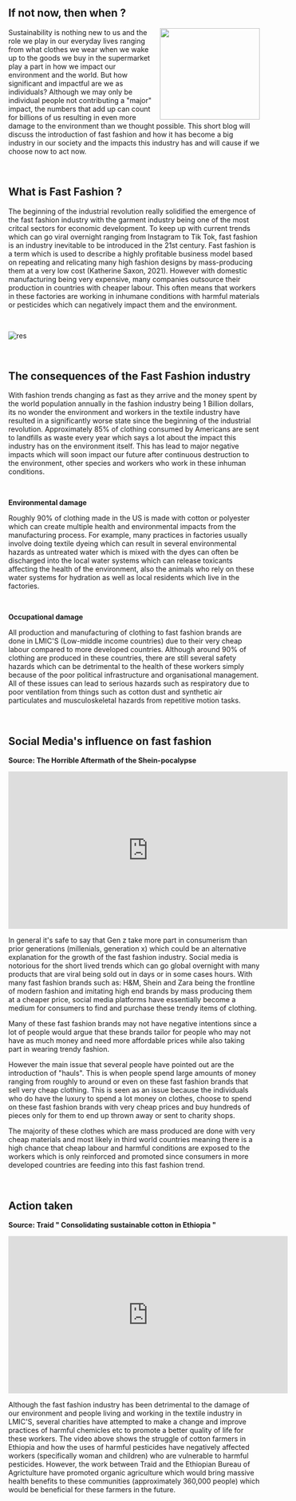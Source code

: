 ## If not now, then when ? 
<img align="right" width="200" height="183" src="https://www.publicservicedegrees.org/wp-content/uploads/2020/05/forestry-degree-banner.jpg">Sustainability is nothing new to us and the role we play in our everyday lives ranging from what clothes we wear when we wake up to the goods we buy in the supermarket play a part in how we impact our environment and the world. But how significant and impactful are we as individuals? Although we may only be individual people not contributing a "major" impact, the numbers that add up can count for billions of us resulting in even more damage to the environment than we thought possible. This short blog will discuss the introduction of fast fashion and how it has become a big industry in our society and the impacts this industry has and will cause if we choose now to act now.

<br>

## What is Fast Fashion ? 
The beginning of the industrial revolution really solidified the emergence of the fast fashion industry with the garment industry being one of the most critcal sectors for economic development. 
To keep up with current trends which can go viral overnight ranging from Instagram to Tik Tok, fast fashion is an industry inevitable to be introduced in the 21st century. Fast fashion is a term which is used to describe a highly profitable business model based on repeating and relicating many high fashion designs by mass-producing them at a very low cost (Katherine Saxon, 2021). 
However with domestic manufacturing being very expensive, many companies outsource their production in countries with cheaper labour. This often means that workers in these factories are working in inhumane conditions with harmful materials or pesticides which can negatively impact them and the environment.

<br>

![res](https://www.traid.org.uk/wp-content/uploads/2019/04/cottonhands.jpg)

<br>

## The consequences of the Fast Fashion industry
With fashion trends changing as fast as they arrive and the money spent by the world population annually in the fashion industry being 1 Billion dollars, its no wonder the environment and workers in the textile industry have resulted in a significantly worse state since the beginning of the industrial revolution. Approximately 85% of clothing consumed by Americans are sent to landfills as waste every year which says a lot about the impact this industry has on the environment itself. This has lead to major negative impacts which will soon impact our future after continuous destruction to the environment, other species and workers who work in these inhuman conditions.

<br>

**Environmental damage**

Roughly 90% of clothing made in the US is made with cotton or polyester which can create multiple health and environmental impacts from the manufacturing process. For example, many practices in factories usually involve doing textile dyeing which can result in several environmental hazards as untreated water which is mixed with the dyes can often be discharged into the local water systems which can release toxicants affecting the health of the environment, also the animals who rely on these water systems for hydration as well as local residents which live in the factories.

<br>

**Occupational damage**

All production and manufacturing of clothing to fast fashion brands are done in LMIC'S (Low-middle income countries) due to their very cheap labour compared to more developed countries. Although around 90% of clothing are produced in these countries, there are still several safety hazards which can be detrimental to the health of these workers simply because of the poor political infrastructure and organisational management. All of these issues can lead to serious hazards such as respiratory due to poor ventilation from things such as cotton dust and synthetic air particulates and musculoskeletal hazards from repetitive motion tasks. 

<br>

## Social Media's influence on fast fashion

**Source: The Horrible Aftermath of the Shein-pocalypse**
<iframe width="560" height="315" src="https://www.youtube.com/embed/lcXth8KQCqE" title="YouTube video player" frameborder="0" allow="accelerometer; autoplay; clipboard-write; encrypted-media; gyroscope; picture-in-picture" allowfullscreen></iframe>

<br>

In general it's safe to say that Gen z take more part in consumerism than prior generations (millenials, generation x) which could be an alternative explanation for the growth of the fast fashion industry. Social media is notorious for the short lived trends which can go global overnight with many products that are viral being sold out in days or in some cases hours. With many fast fashion brands such as: H&M, Shein and Zara being the frontline of modern fashion and imitating high end brands by mass producing them at a cheaper price, social media platforms have essentially become a medium for consumers to find and purchase these trendy items of clothing. 

Many of these fast fashion brands may not have negative intentions since a lot of people would argue that these brands tailor for people who may not have as much money and need more affordable prices while also taking part in wearing trendy fashion. 

However the main issue that several people have pointed out are the introduction of "hauls". This is when people spend large amounts of money ranging from roughly  to around  or even  on these fast fashion brands that sell very cheap clothing. This is seen as an issue because the individuals who do have the luxury to spend a lot money on clothes, choose to spend on these fast fashion brands with very cheap prices and buy hundreds of pieces only for them to end up thrown away or sent to charity shops.

The majority of these clothes which are mass produced are done with very cheap materials and most likely in third world countries meaning there is a high chance that cheap labour and harmful conditions are exposed to the workers which is only reinforced and promoted since consumers in more developed countries are feeding into this fast fashion trend. 

<br>

## Action taken

**Source: Traid " Consolidating sustainable cotton in Ethiopia "**
<iframe width="560" height="315" src="https://www.youtube.com/embed/GQG1keSsVEk" title="YouTube video player" frameborder="0" allow="accelerometer; autoplay; clipboard-write; encrypted-media; gyroscope; picture-in-picture" allowfullscreen></iframe>

<br>

Although the fast fashion industry has been detrimental to the damage of our environment and people living and working in the textile industry in LMIC'S, several charities have attempted to make a change and improve practices of harmful chemicles etc to promote a better quality of life for these workers. The video above shows the struggle of cotton farmers in Ethiopia and how the uses of harmful pesticides have negatively affected workers (specifically woman and children) who are vulnerable to harmful pesticides. However, the work between Traid and the Ethiopian Bureau of Agrictulture have promoted organic agriculture which would bring massive health benefits to these communities (approximately 360,000 people) which would be beneficial for these farmers in the future.
